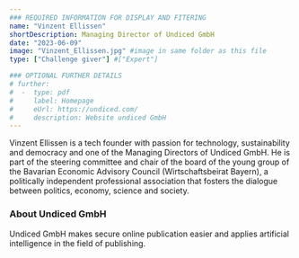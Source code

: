 ```yaml
---
### REQUIRED INFORMATION FOR DISPLAY AND FITERING
name: "Vinzent Ellissen"
shortDescription: Managing Director of Undiced GmbH
date: "2023-06-09"
image: "Vinzent_Ellissen.jpg" #image in same folder as this file
type: ["Challenge giver"] #["Expert"]

### OPTIONAL FURTHER DETAILS
# further:
#  -  type: pdf
#     label: Homepage
#     eUrl: https://undiced.com/
#     description: Website undiced GmbH
---
```


Vinzent Ellissen is a tech founder with passion for technology, sustainability and democracy and one of the Managing Directors of Undiced GmbH.
He is part of the steering committee and chair of the board of the young group of the Bavarian Economic Advisory Council (Wirtschaftsbeirat Bayern), a politically independent professional association that fosters the dialogue between politics, economy, science and society.

### About Undiced GmbH

Undiced GmbH makes secure online publication easier and applies artificial intelligence in the field of publishing.
